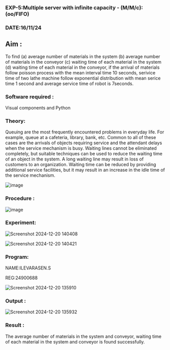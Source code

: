 ### EXP-5:Multiple server with infinite capacity - (M/M/c):(oo/FIFO)

### DATE:16/11/24

## Aim :
To find (a) average number of materials in the system (b) average number of materials in the conveyor (c) waiting time of each material in the system (d) waiting time of each material in the conveyor, if the arrival  of materials follow poisson process with the mean interval time 10 seconds, serivice time of two lathe machine follow exponential distribution with mean serice time 1 second and average service time of robot is 7seconds.

### Software required :
Visual components and Python

### Theory:
Queuing are the most frequently encountered problems in everyday life. For example, queue at a cafeteria, library, bank, etc. Common to all of these cases are the arrivals of objects requiring service and the attendant delays when the service mechanism is busy. Waiting lines cannot be eliminated completely, but suitable techniques can be used to reduce the waiting time of an object in the system. A long waiting line may result in loss of customers to an organization. Waiting time can be reduced by providing additional service facilities, but it may result in an increase in the idle time of the service mechanism.

![image](https://user-images.githubusercontent.com/103921593/203238035-1c8109bc-cbf2-4c77-baea-c5b682a752ef.png)

### Procedure :

![image](https://user-images.githubusercontent.com/103921593/203238265-176740b0-eae2-4772-90be-5449869ac9b0.png)

### Experiment:
![Screenshot 2024-12-20 140408](https://github.com/user-attachments/assets/c7e4494f-7930-42c4-a930-989ba4219bb1)

![Screenshot 2024-12-20 140421](https://github.com/user-attachments/assets/7bea084d-5933-46e7-b86b-56256077b65b)

### Program:

NAME:ILEVARASEN.S

REG:24900688

![Screenshot 2024-12-20 135910](https://github.com/user-attachments/assets/de6fb523-8532-410c-a11b-5ddb783823c2)

### Output :

![Screenshot 2024-12-20 135932](https://github.com/user-attachments/assets/151c1885-210c-4967-ac7a-b6e77a79815b)

### Result :

The average number of materials in the system and conveyor, waiting time of each material in the system and conveyor is found successfully.

